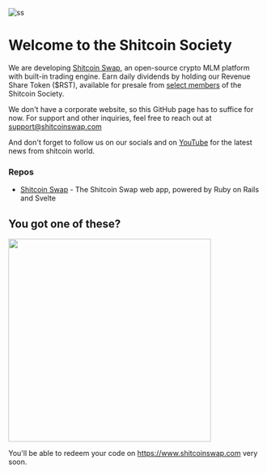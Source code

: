 ![ss](https://github.com/user-attachments/assets/f7c9919f-efd3-412f-a988-ed53d4e2b1b4)

# Welcome to the Shitcoin Society

We are developing [Shitcoin Swap](https://github.com/shitcoinsociety/shitcoinswap), an open-source crypto MLM platform with built-in trading engine. Earn daily dividends by holding our Revenue Share Token ($RST), available for presale from [select members](https://github.com/buhrmi) of the Shitcoin Society.

We don't have a corporate website, so this GitHub page has to suffice for now. For support and other inquiries, feel free to reach out at support@shitcoinswap.com

And don't forget to follow us on our socials and on [YouTube](https://youtube.com/@shitcoinsociety) for the latest news from shitcoin world.

### Repos

- [Shitcoin Swap](https://github.com/shitcoinsociety/shitcoinswap) - The Shitcoin Swap web app, powered by Ruby on Rails and Svelte

## You got one of these?

<img src="https://github.com/user-attachments/assets/2d148a06-cecb-4bb8-9fcf-984036535ba1" width="400">

You'll be able to redeem your code on https://www.shitcoinswap.com very soon.

